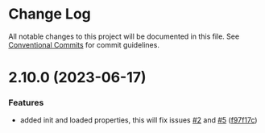 # Change Log

All notable changes to this project will be documented in this file.
See [Conventional Commits](https://conventionalcommits.org) for commit guidelines.

# 2.10.0 (2023-06-17)


### Features

* added init and loaded properties, this will fix issues [#2](https://github.com/tsparticles/astro/issues/2) and [#5](https://github.com/tsparticles/astro/issues/5) ([f97f17c](https://github.com/tsparticles/astro/commit/f97f17cbce588fc0efee0c7026a43264dd2b1de6))
